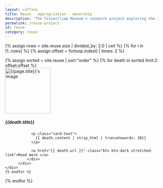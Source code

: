 ```yaml
---
layout: coffins
title: Reuse - appropriation - ownership
description: "The Fitzwilliam Museum's research project exploring the implications of modification and reuse of material culture in ancient Egypt"
permalink: /reuse-project
id: reuse
category: reuse
---
```

{% assign rows = site.reuse.size | divided_by: 2.0 | ceil %}
{% for i in (1..rows) %}
  {% assign offset = forloop.index0 | times: 2 %}
  <div class="row">
  {% assign sorted = site.reuse | sort:"order" %}
  {% for death in sorted limit:2 offset:offset %}
     <div class="col-md-6 mt-3">
          <div class="card h-100">
              <div class="card-body">
              <img class="align-self-center mr-3 rounded-circle float-right thumb-post" src="{{death.image}}"
                             alt="{{page.title}}'s image" height="150" width="150">
                <h5 class="card-title">{{death.title}}</h5>

                <p class="card-text">
                  {{ death.content | strip_html | truncatewords: 20}}
                </p>

                <a href="{{ death.url }}" class="btn btn-dark stretched-link">Read more </a>
              </div>
          </div>
    </div>
    {% endfor %}
  </div>
{% endfor %}
